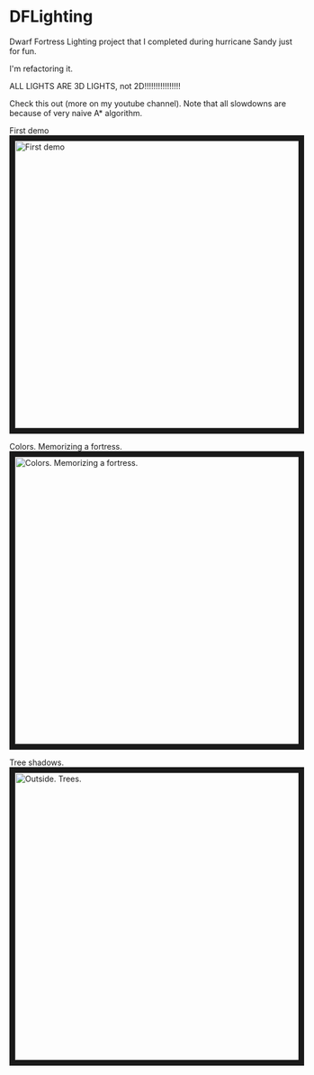 # DFLighting
Dwarf Fortress Lighting project that I completed during hurricane Sandy just for fun.

I'm refactoring it.


ALL LIGHTS ARE 3D LIGHTS, not 2D!!!!!!!!!!!!!!!!


Check this out (more on my youtube channel). Note that all slowdowns are because of very naive A* algorithm.


First demo
<a href="http://www.youtube.com/watch?feature=player_embedded&v=wih3k0wnsnc" target="_blank"><img src="http://img.youtube.com/vi/wih3k0wnsnc/0.jpg" alt="First demo" width="854" height="510" border="10" /></a>


Colors. Memorizing a fortress.
<a href="http://www.youtube.com/watch?feature=player_embedded&v=6MmgC6TMkjw" target="_blank"><img src="http://img.youtube.com/vi/6MmgC6TMkjw/0.jpg" alt="Colors. Memorizing a fortress." width="854" height="510" border="10" /></a>


Tree shadows.
<a href="http://www.youtube.com/watch?feature=player_embedded&v=-ncqex8ijIM" target="_blank"><img src="http://img.youtube.com/vi/-ncqex8ijIM/0.jpg" alt="Outside. Trees." width="854" height="510" border="10" /></a>
